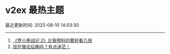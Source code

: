 # v2ex 最热主题

最近更新时间: 2025-08-10 14:03:30

--- 
1. [《罗小黑战记 2》比我预料的要好看几倍](https://www.v2ex.com/t/1151315) 
2. [现在做论坛晚吗？有点迷茫！](https://www.v2ex.com/t/1151321) 
